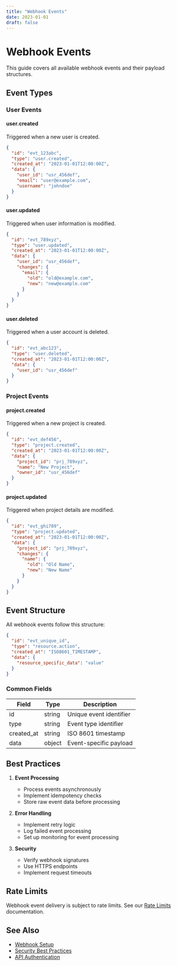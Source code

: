 ```yaml
---
title: "Webhook Events"
date: 2023-01-01
draft: false
---
```


# Webhook Events

This guide covers all available webhook events and their payload structures.

## Event Types

### User Events

#### user.created

Triggered when a new user is created.

```json
{
  "id": "evt_123abc",
  "type": "user.created",
  "created_at": "2023-01-01T12:00:00Z",
  "data": {
    "user_id": "usr_456def",
    "email": "user@example.com",
    "username": "johndoe"
  }
}
```

#### user.updated

Triggered when user information is modified.

```json
{
  "id": "evt_789xyz",
  "type": "user.updated",
  "created_at": "2023-01-01T12:00:00Z",
  "data": {
    "user_id": "usr_456def",
    "changes": {
      "email": {
        "old": "old@example.com",
        "new": "new@example.com"
      }
    }
  }
}
```

#### user.deleted

Triggered when a user account is deleted.

```json
{
  "id": "evt_abc123",
  "type": "user.deleted",
  "created_at": "2023-01-01T12:00:00Z",
  "data": {
    "user_id": "usr_456def"
  }
}
```

### Project Events

#### project.created

Triggered when a new project is created.

```json
{
  "id": "evt_def456",
  "type": "project.created",
  "created_at": "2023-01-01T12:00:00Z",
  "data": {
    "project_id": "prj_789xyz",
    "name": "New Project",
    "owner_id": "usr_456def"
  }
}
```

#### project.updated

Triggered when project details are modified.

```json
{
  "id": "evt_ghi789",
  "type": "project.updated",
  "created_at": "2023-01-01T12:00:00Z",
  "data": {
    "project_id": "prj_789xyz",
    "changes": {
      "name": {
        "old": "Old Name",
        "new": "New Name"
      }
    }
  }
}
```

## Event Structure

All webhook events follow this structure:

```json
{
  "id": "evt_unique_id",
  "type": "resource.action",
  "created_at": "ISO8601_TIMESTAMP",
  "data": {
    "resource_specific_data": "value"
  }
}
```

### Common Fields

| Field | Type | Description |
|-------|------|-------------|
| id | string | Unique event identifier |
| type | string | Event type identifier |
| created_at | string | ISO 8601 timestamp |
| data | object | Event-specific payload |

## Best Practices

1. **Event Processing**
   - Process events asynchronously
   - Implement idempotency checks
   - Store raw event data before processing

2. **Error Handling**
   - Implement retry logic
   - Log failed event processing
   - Set up monitoring for event processing

3. **Security**
   - Verify webhook signatures
   - Use HTTPS endpoints
   - Implement request timeouts

## Rate Limits

Webhook event delivery is subject to rate limits. See our [Rate Limits](/api-reference/rate-limits/overview/) documentation.

## See Also

- [Webhook Setup](/api-reference/webhooks/setup/)
- [Security Best Practices](/api-reference/webhooks/security/)
- [API Authentication](/api-reference/auth/getting-started/)
